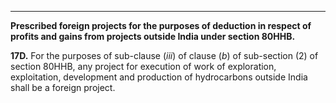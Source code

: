 ****

**Prescribed foreign projects for the purposes of deduction in respect of profits and gains from projects outside India under section 80HHB.**

**17D.** For the purposes of sub-clause (_iii_) of clause (_b_) of sub-section (2) of section 80HHB, any project for execution of work of exploration, exploitation, development and production of hydrocarbons outside India shall be a foreign project.